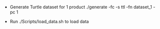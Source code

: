 - Generate Turtle dataset for 1 product
./generate -fc -s ttl -fn dataset_1 -pc 1

- Run ./Scripts/load_data.sh to load data
